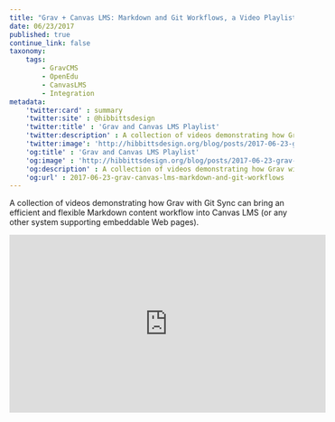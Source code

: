 ```yaml
---
title: "Grav + Canvas LMS: Markdown and Git Workflows, a Video Playlist"
date: 06/23/2017
published: true
continue_link: false
taxonomy:
    tags:
        - GravCMS
        - OpenEdu
        - CanvasLMS
        - Integration
metadata:
    'twitter:card' : summary
    'twitter:site' : @hibbittsdesign
    'twitter:title' : 'Grav and Canvas LMS Playlist'
    'twitter:description' : A collection of videos demonstrating how Grav with Git Sync brings an efficient and flexible Markdown content workflow into Canvas.
    'twitter:image': 'http://hibbittsdesign.org/blog/posts/2017-06-23-grav-canvas-lms-markdown-and-git-workflows/playlist.png'
    'og:title' : 'Grav and Canvas LMS Playlist'
    'og:image' : 'http://hibbittsdesign.org/blog/posts/2017-06-23-grav-canvas-lms-markdown-and-git-workflows/playlist.png'
    'og:description' : A collection of videos demonstrating how Grav with Git Sync brings an efficient and flexible Markdown content workflow into Canvas.
    'og:url' : 2017-06-23-grav-canvas-lms-markdown-and-git-workflows
---
```


A collection of videos demonstrating how Grav with Git Sync can bring an efficient and flexible Markdown content workflow into Canvas LMS (or any other system supporting embeddable Web pages).

<div class="videoWrapper"><iframe width="560" height="315" src="https://www.youtube.com/embed/videoseries?list=PLVtu1bDQijapAcziv0r0BYKNapd8Or8gV" frameborder="0" allowfullscreen></iframe></div>
